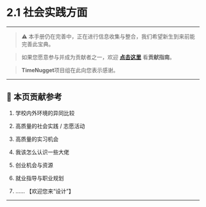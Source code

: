 # 2.1 社会实践方面

---

> ⚠️ 本手册仍在完善中，正在进行信息收集与整合，我们希望新生到来前能完善此宝典。  

> 如果您愿意参与并成为贡献者之一，欢迎 **[点击这里](/CONTRIBUTING.md)** 看**贡献指南**。

> **TimeNugget**项目组在此向您表示感谢。

---

## 📌 本页贡献参考

1. 学校内外环境的异同比较

2. 高质量的社会实践 / 志愿活动

3. 高质量的实习机会

4. 我该怎么认识一些大佬

5. 创业机会与资源

6. 就业指导与职业规划

7. ……  【欢迎您来“设计”】

---

